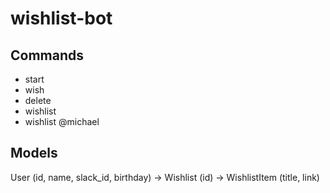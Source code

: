 # wishlist-bot

## Commands

- start
- wish
- delete
- wishlist
- wishlist @michael


## Models

User (id, name, slack_id, birthday)
  -> Wishlist (id)
    -> WishlistItem (title, link)
